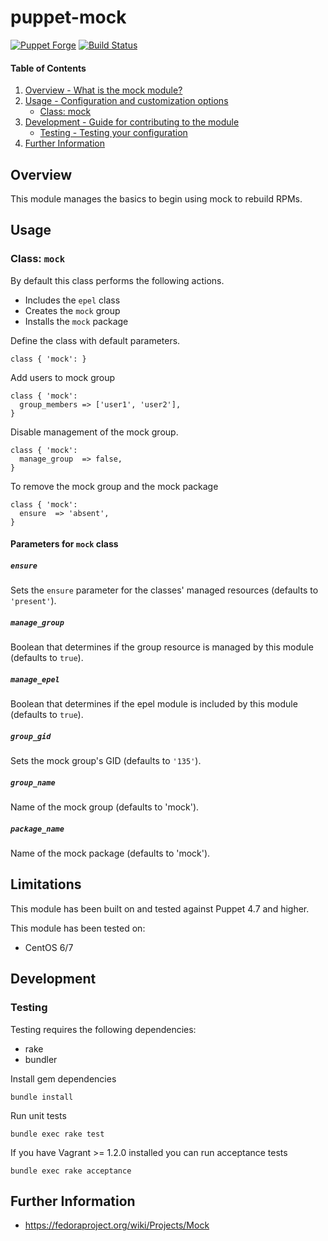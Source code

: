 # puppet-mock

[![Puppet Forge](http://img.shields.io/puppetforge/v/treydock/mock.svg)](https://forge.puppetlabs.com/treydock/mock)
[![Build Status](https://travis-ci.org/treydock/puppet-mock.png)](https://travis-ci.org/treydock/puppet-mock)

#### Table of Contents

1. [Overview - What is the mock module?](#overview)
2. [Usage - Configuration and customization options](#usage)
    * [Class: mock](#class-mock)
3. [Development - Guide for contributing to the module](#development)
    * [Testing - Testing your configuration](#testing)
4. [Further Information](#further-information)

## Overview

This module manages the basics to begin using mock to rebuild RPMs.

## Usage

### Class: `mock`

By default this class performs the following actions.

* Includes the `epel` class
* Creates the `mock` group
* Installs the `mock` package

Define the class with default parameters.

    class { 'mock': }

Add users to mock group

    class { 'mock':
      group_members => ['user1', 'user2'],
    }

Disable management of the mock group.


    class { 'mock':
      manage_group  => false,
    }

To remove the mock group and the mock package

    class { 'mock':
      ensure  => 'absent',
    }

#### Parameters for `mock` class

##### `ensure`

Sets the `ensure` parameter for the classes' managed resources (defaults to `'present'`).

##### `manage_group`

Boolean that determines if the group resource is managed by this module (defaults to `true`).

##### `manage_epel`

Boolean that determines if the epel module is included by this module (defaults to `true`).

##### `group_gid`

Sets the mock group's GID (defaults to `'135'`).

##### `group_name`

Name of the mock group (defaults to 'mock').

##### `package_name`

Name of the mock package (defaults to 'mock').

## Limitations

This module has been built on and tested against Puppet 4.7 and higher.

This module has been tested on:

* CentOS 6/7

## Development

### Testing

Testing requires the following dependencies:

* rake
* bundler

Install gem dependencies

    bundle install

Run unit tests

    bundle exec rake test

If you have Vagrant >= 1.2.0 installed you can run acceptance tests

    bundle exec rake acceptance

## Further Information

* https://fedoraproject.org/wiki/Projects/Mock
